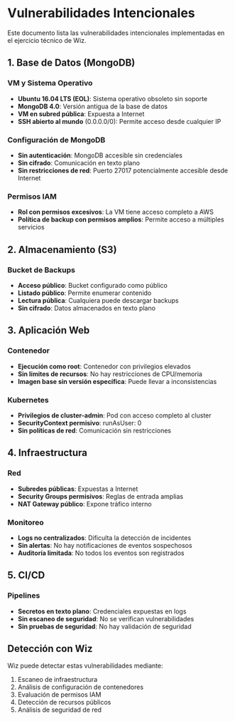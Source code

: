 # Vulnerabilidades Intencionales

Este documento lista las vulnerabilidades intencionales implementadas en el ejercicio técnico de Wiz.

## 1. Base de Datos (MongoDB)

### VM y Sistema Operativo
- **Ubuntu 16.04 LTS (EOL)**: Sistema operativo obsoleto sin soporte
- **MongoDB 4.0**: Versión antigua de la base de datos
- **VM en subred pública**: Expuesta a Internet
- **SSH abierto al mundo** (0.0.0.0/0): Permite acceso desde cualquier IP

### Configuración de MongoDB
- **Sin autenticación**: MongoDB accesible sin credenciales
- **Sin cifrado**: Comunicación en texto plano
- **Sin restricciones de red**: Puerto 27017 potencialmente accesible desde Internet

### Permisos IAM
- **Rol con permisos excesivos**: La VM tiene acceso completo a AWS
- **Política de backup con permisos amplios**: Permite acceso a múltiples servicios

## 2. Almacenamiento (S3)

### Bucket de Backups
- **Acceso público**: Bucket configurado como público
- **Listado público**: Permite enumerar contenido
- **Lectura pública**: Cualquiera puede descargar backups
- **Sin cifrado**: Datos almacenados en texto plano

## 3. Aplicación Web

### Contenedor
- **Ejecución como root**: Contenedor con privilegios elevados
- **Sin límites de recursos**: No hay restricciones de CPU/memoria
- **Imagen base sin versión específica**: Puede llevar a inconsistencias

### Kubernetes
- **Privilegios de cluster-admin**: Pod con acceso completo al cluster
- **SecurityContext permisivo**: runAsUser: 0
- **Sin políticas de red**: Comunicación sin restricciones

## 4. Infraestructura

### Red
- **Subredes públicas**: Expuestas a Internet
- **Security Groups permisivos**: Reglas de entrada amplias
- **NAT Gateway público**: Expone tráfico interno

### Monitoreo
- **Logs no centralizados**: Dificulta la detección de incidentes
- **Sin alertas**: No hay notificaciones de eventos sospechosos
- **Auditoría limitada**: No todos los eventos son registrados

## 5. CI/CD

### Pipelines
- **Secretos en texto plano**: Credenciales expuestas en logs
- **Sin escaneo de seguridad**: No se verifican vulnerabilidades
- **Sin pruebas de seguridad**: No hay validación de seguridad

## Detección con Wiz

Wiz puede detectar estas vulnerabilidades mediante:
1. Escaneo de infraestructura
2. Análisis de configuración de contenedores
3. Evaluación de permisos IAM
4. Detección de recursos públicos
5. Análisis de seguridad de red 